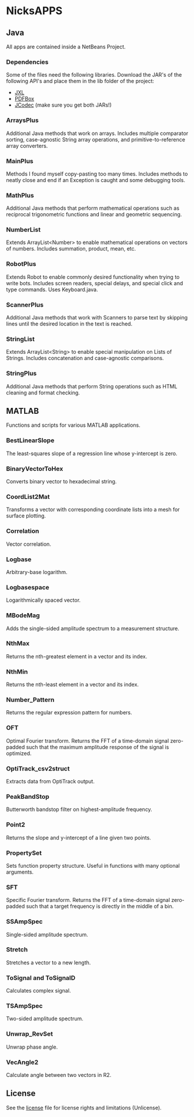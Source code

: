 # NicksAPPS

## Java
All apps are contained inside a NetBeans Project.

### Dependencies
Some of the files need the following libraries. Download the JAR's of the following API's and place them in the lib folder of the project:
* [JXL](http://jexcelapi.sourceforge.net/)
* [PDFBox](https://pdfbox.apache.org/)
* [JCodec](http://jcodec.org/) (make sure you get both JARs!)

### ArraysPlus
Additional Java methods that work on arrays. Includes multiple comparator sorting, case-agnostic String array operations, and primitive-to-reference array converters.

### MainPlus
Methods I found myself copy-pasting too many times. Includes methods to neatly close and end if an Exception is caught and some debugging tools.

### MathPlus
Additional Java methods that perform mathematical operations such as reciprocal trigonometric functions and linear and geometric sequencing.

### NumberList
Extends ArrayList\<Number\> to enable mathematical operations on vectors of numbers. Includes summation, product, mean, etc.

### RobotPlus
Extends Robot to enable commonly desired functionality when trying to write bots. Includes screen readers, special delays, and special click and type commands. Uses Keyboard.java.

### ScannerPlus
Additional Java methods that work with Scanners to parse text by skipping lines until the desired location in the text is reached.

### StringList
Extends ArrayList\<String\> to enable special manipulation on Lists of Strings. Includes concatenation and case-agnostic comparisons.

### StringPlus
Additional Java methods that perform String operations such as HTML cleaning and format checking.

## MATLAB
Functions and scripts for various MATLAB applications.

### BestLinearSlope
The least-squares slope of a regression line whose y-intercept is zero.

### BinaryVectorToHex
Converts binary vector to hexadecimal string.

### CoordList2Mat
Transforms a vector with corresponding coordinate lists into a mesh for surface plotting.

### Correlation
Vector correlation.

### Logbase
Arbitrary-base logarithm.

### Logbasespace
Logarithmically spaced vector.

### MBodeMag
Adds the single-sided amplitude spectrum to a measurement structure.

### NthMax
Returns the nth-greatest element in a vector and its index.

### NthMin
Returns the nth-least element in a vector and its index.

### Number_Pattern
Returns the regular expression pattern for numbers.

### OFT
Optimal Fourier transform. Returns the FFT of a time-domain signal zero-padded such that the maximum amplitude response of the signal is optimized.

### OptiTrack_csv2struct
Extracts data from OptiTrack output.

### PeakBandStop
Butterworth bandstop filter on highest-amplitude frequency.

### Point2
Returns the slope and y-intercept of a line given two points.

### PropertySet
Sets function property structure. Useful in functions with many optional arguments.

### SFT
Specific Fourier transform. Returns the FFT of a time-domain signal zero-padded such that a target frequency is directly in the middle of a bin.

### SSAmpSpec
Single-sided amplitude spectrum.

### Stretch
Stretches a vector to a new length.

### ToSignal and ToSignalD
Calculates complex signal.

### TSAmpSpec
Two-sided amplitude spectrum.

### Unwrap_RevSet
Unwrap phase angle.

### VecAngle2
Calculate angle between two vectors in R2.

## License
See the [license](license.txt) file for license rights and limitations (Unlicense).
